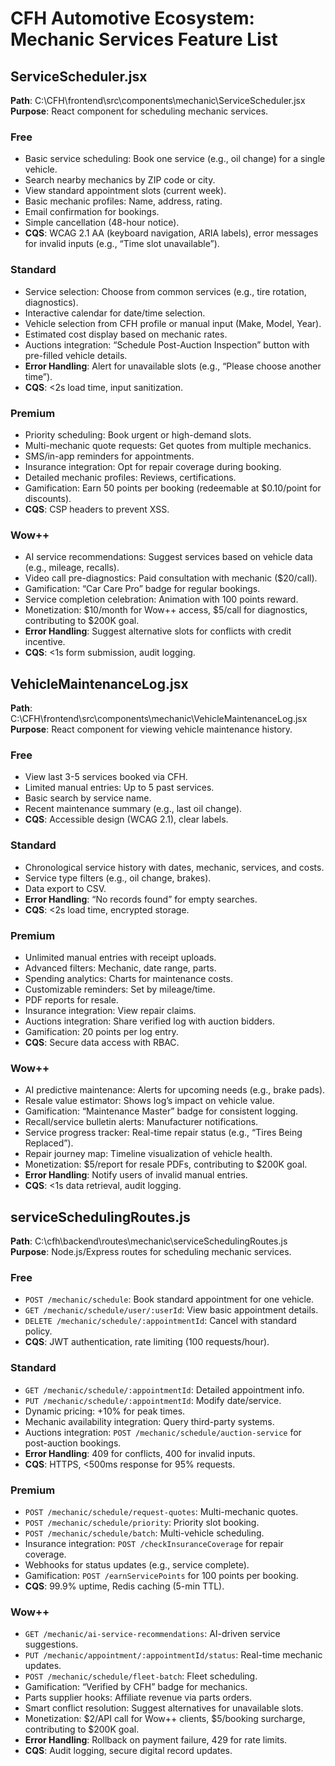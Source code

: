 # CFH Automotive Ecosystem: Mechanic Services Feature List

## ServiceScheduler.jsx
**Path**: C:\CFH\frontend\src\components\mechanic\ServiceScheduler.jsx  
**Purpose**: React component for scheduling mechanic services.

### Free
- Basic service scheduling: Book one service (e.g., oil change) for a single vehicle.  
- Search nearby mechanics by ZIP code or city.  
- View standard appointment slots (current week).  
- Basic mechanic profiles: Name, address, rating.  
- Email confirmation for bookings.  
- Simple cancellation (48-hour notice).  
- **CQS**: WCAG 2.1 AA (keyboard navigation, ARIA labels), error messages for invalid inputs (e.g., “Time slot unavailable”).  

### Standard
- Service selection: Choose from common services (e.g., tire rotation, diagnostics).  
- Interactive calendar for date/time selection.  
- Vehicle selection from CFH profile or manual input (Make, Model, Year).  
- Estimated cost display based on mechanic rates.  
- Auctions integration: “Schedule Post-Auction Inspection” button with pre-filled vehicle details.  
- **Error Handling**: Alert for unavailable slots (e.g., “Please choose another time”).  
- **CQS**: <2s load time, input sanitization.

### Premium
- Priority scheduling: Book urgent or high-demand slots.  
- Multi-mechanic quote requests: Get quotes from multiple mechanics.  
- SMS/in-app reminders for appointments.  
- Insurance integration: Opt for repair coverage during booking.  
- Detailed mechanic profiles: Reviews, certifications.  
- Gamification: Earn 50 points per booking (redeemable at $0.10/point for discounts).  
- **CQS**: CSP headers to prevent XSS.

### Wow++
- AI service recommendations: Suggest services based on vehicle data (e.g., mileage, recalls).  
- Video call pre-diagnostics: Paid consultation with mechanic ($20/call).  
- Gamification: “Car Care Pro” badge for regular bookings.  
- Service completion celebration: Animation with 100 points reward.  
- Monetization: $10/month for Wow++ access, $5/call for diagnostics, contributing to $200K goal.  
- **Error Handling**: Suggest alternative slots for conflicts with credit incentive.  
- **CQS**: <1s form submission, audit logging.

## VehicleMaintenanceLog.jsx
**Path**: C:\CFH\frontend\src\components\mechanic\VehicleMaintenanceLog.jsx  
**Purpose**: React component for viewing vehicle maintenance history.

### Free
- View last 3-5 services booked via CFH.  
- Limited manual entries: Up to 5 past services.  
- Basic search by service name.  
- Recent maintenance summary (e.g., last oil change).  
- **CQS**: Accessible design (WCAG 2.1), clear labels.

### Standard
- Chronological service history with dates, mechanic, services, and costs.  
- Service type filters (e.g., oil change, brakes).  
- Data export to CSV.  
- **Error Handling**: “No records found” for empty searches.  
- **CQS**: <2s load time, encrypted storage.

### Premium
- Unlimited manual entries with receipt uploads.  
- Advanced filters: Mechanic, date range, parts.  
- Spending analytics: Charts for maintenance costs.  
- Customizable reminders: Set by mileage/time.  
- PDF reports for resale.  
- Insurance integration: View repair claims.  
- Auctions integration: Share verified log with auction bidders.  
- Gamification: 20 points per log entry.  
- **CQS**: Secure data access with RBAC.

### Wow++
- AI predictive maintenance: Alerts for upcoming needs (e.g., brake pads).  
- Resale value estimator: Shows log’s impact on vehicle value.  
- Gamification: “Maintenance Master” badge for consistent logging.  
- Recall/service bulletin alerts: Manufacturer notifications.  
- Service progress tracker: Real-time repair status (e.g., “Tires Being Replaced”).  
- Repair journey map: Timeline visualization of vehicle health.  
- Monetization: $5/report for resale PDFs, contributing to $200K goal.  
- **Error Handling**: Notify users of invalid manual entries.  
- **CQS**: <1s data retrieval, audit logging.

## serviceSchedulingRoutes.js
**Path**: C:\cfh\backend\routes\mechanic\serviceSchedulingRoutes.js  
**Purpose**: Node.js/Express routes for scheduling mechanic services.

### Free
- `POST /mechanic/schedule`: Book standard appointment for one vehicle.  
- `GET /mechanic/schedule/user/:userId`: View basic appointment details.  
- `DELETE /mechanic/schedule/:appointmentId`: Cancel with standard policy.  
- **CQS**: JWT authentication, rate limiting (100 requests/hour).

### Standard
- `GET /mechanic/schedule/:appointmentId`: Detailed appointment info.  
- `PUT /mechanic/schedule/:appointmentId`: Modify date/service.  
- Dynamic pricing: +10% for peak times.  
- Mechanic availability integration: Query third-party systems.  
- Auctions integration: `POST /mechanic/schedule/auction-service` for post-auction bookings.  
- **Error Handling**: 409 for conflicts, 400 for invalid inputs.  
- **CQS**: HTTPS, <500ms response for 95% requests.

### Premium
- `POST /mechanic/schedule/request-quotes`: Multi-mechanic quotes.  
- `POST /mechanic/schedule/priority`: Priority slot booking.  
- `POST /mechanic/schedule/batch`: Multi-vehicle scheduling.  
- Insurance integration: `POST /checkInsuranceCoverage` for repair coverage.  
- Webhooks for status updates (e.g., service complete).  
- Gamification: `POST /earnServicePoints` for 100 points per booking.  
- **CQS**: 99.9% uptime, Redis caching (5-min TTL).

### Wow++
- `GET /mechanic/ai-service-recommendations`: AI-driven service suggestions.  
- `PUT /mechanic/appointment/:appointmentId/status`: Real-time mechanic updates.  
- `POST /mechanic/schedule/fleet-batch`: Fleet scheduling.  
- Gamification: “Verified by CFH” badge for mechanics.  
- Parts supplier hooks: Affiliate revenue via parts orders.  
- Smart conflict resolution: Suggest alternatives for unavailable slots.  
- Monetization: $2/API call for Wow++ clients, $5/booking surcharge, contributing to $200K goal.  
- **Error Handling**: Rollback on payment failure, 429 for rate limits.  
- **CQS**: Audit logging, secure digital record updates.